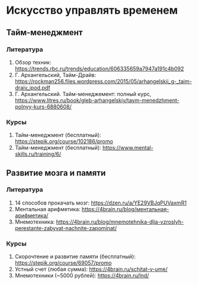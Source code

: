 # Искусство управлять временем

## Тайм-менеджмент

### Литература
1. Обзор техник: https://trends.rbc.ru/trends/education/606335659a7947a191c4b092
2. Г. Архангельский, Тайм-Драйв: https://rockman256.files.wordpress.com/2015/05/arhangelskii_g-_taim-draiv_ipod.pdf
3. Г. Архангельский. Тайм-менеджемент: полный курс, https://www.litres.ru/book/gleb-arhangelskiy/taym-menedzhment-polnyy-kurs-6880608/

### Курсы
1. Тайм-менеджмент (бесплатный): https://stepik.org/course/102186/promo
2. Тайм-менеджмент (бесплатный): https://www.mental-skills.ru/training/6/

## Развитие мозга и памяти

### Литература
1. 14 способов прокачать мозг: https://dzen.ru/a/YE29VBJqPUVaxmR1
2. Ментальная арифметика: https://4brain.ru/blog/ментальная-арифметика/
3. Мнемотехника: https://4brain.ru/blog/mnemotehnika-dlja-vzroslyh-perestante-zabyvat-nachnite-zapominat/

### Курсы
1. Скорочтение и развитие памяти (бесплатный): https://stepik.org/course/69057/promo
2. Устный счет (любая сумма): https://4brain.ru/schitat-v-ume/
3. Мнемотехники (~5000 рублей): https://4brain.ru/lnd/

